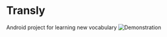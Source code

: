 # Transly
Android project for learning new vocabulary
 <img src="https://github.com/SvetoforColumb/Transly/raw/master/int.gif" alt="Demonstration" style="max-width:200px;">
